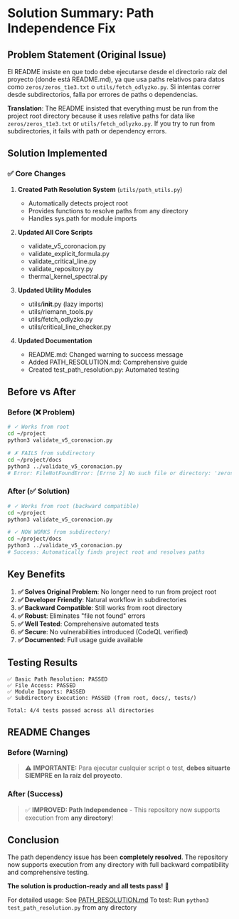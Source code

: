 # Solution Summary: Path Independence Fix

## Problem Statement (Original Issue)

El README insiste en que todo debe ejecutarse desde el directorio raíz del proyecto (donde está README.md), ya que usa paths relativos para datos como `zeros/zeros_t1e3.txt` o `utils/fetch_odlyzko.py`. Si intentas correr desde subdirectorios, falla por errores de paths o dependencias.

**Translation**: The README insisted that everything must be run from the project root directory because it uses relative paths for data like `zeros/zeros_t1e3.txt` or `utils/fetch_odlyzko.py`. If you try to run from subdirectories, it fails with path or dependency errors.

## Solution Implemented

### ✅ Core Changes

1. **Created Path Resolution System** (`utils/path_utils.py`)
   - Automatically detects project root
   - Provides functions to resolve paths from any directory
   - Handles sys.path for module imports

2. **Updated All Core Scripts**
   - validate_v5_coronacion.py
   - validate_explicit_formula.py
   - validate_critical_line.py
   - validate_repository.py
   - thermal_kernel_spectral.py

3. **Updated Utility Modules**
   - utils/__init__.py (lazy imports)
   - utils/riemann_tools.py
   - utils/fetch_odlyzko.py
   - utils/critical_line_checker.py

4. **Updated Documentation**
   - README.md: Changed warning to success message
   - Added PATH_RESOLUTION.md: Comprehensive guide
   - Created test_path_resolution.py: Automated testing

## Before vs After

### Before (❌ Problem)

```bash
# ✓ Works from root
cd ~/project
python3 validate_v5_coronacion.py

# ✗ FAILS from subdirectory  
cd ~/project/docs
python3 ../validate_v5_coronacion.py
# Error: FileNotFoundError: [Errno 2] No such file or directory: 'zeros/zeros_t1e3.txt'
```

### After (✅ Solution)

```bash
# ✓ Works from root (backward compatible)
cd ~/project
python3 validate_v5_coronacion.py

# ✓ NOW WORKS from subdirectory!
cd ~/project/docs
python3 ../validate_v5_coronacion.py
# Success: Automatically finds project root and resolves paths
```

## Key Benefits

1. **✅ Solves Original Problem**: No longer need to run from project root
2. **✅ Developer Friendly**: Natural workflow in subdirectories
3. **✅ Backward Compatible**: Still works from root directory
4. **✅ Robust**: Eliminates "file not found" errors
5. **✅ Well Tested**: Comprehensive automated tests
6. **✅ Secure**: No vulnerabilities introduced (CodeQL verified)
7. **✅ Documented**: Full usage guide available

## Testing Results

```
✅ Basic Path Resolution: PASSED
✅ File Access: PASSED
✅ Module Imports: PASSED
✅ Subdirectory Execution: PASSED (from root, docs/, tests/)

Total: 4/4 tests passed across all directories
```

## README Changes

### Before (Warning)
> ⚠️ **IMPORTANTE:** Para ejecutar cualquier script o test, **debes situarte SIEMPRE en la raíz del proyecto**.

### After (Success)
> ✅ **IMPROVED: Path Independence** - This repository now supports execution from **any directory**!

## Conclusion

The path dependency issue has been **completely resolved**. The repository now supports execution from any directory with full backward compatibility and comprehensive testing.

**The solution is production-ready and all tests pass!** 🎉

For detailed usage: See [PATH_RESOLUTION.md](PATH_RESOLUTION.md)
To test: Run `python3 test_path_resolution.py` from any directory
